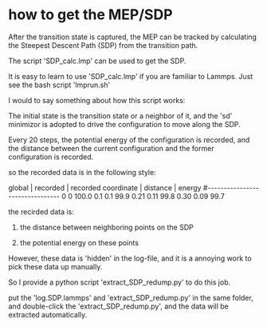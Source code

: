 # how to get the MEP/SDP

After the transition state is captured, the MEP can be tracked by calculating the Steepest Descent Path (SDP) from the transition path.

The script 'SDP_calc.lmp' can be used to get the SDP.

It is easy to learn to use 'SDP_calc.lmp' if you are familiar to Lammps. Just see the bash script 'lmprun.sh'

I would to say something about how this script works:

The initial state is the transition state or a neighbor of it, and the 'sd' minimizor is adopted to drive the configuration to move along the SDP.

Every 20 steps, the potential energy of the configuration is recorded, and the distance between the current configuration and the former configuration is recorded.

so the recorded data is in the following style:


   global   | recorded | recorded
 coordinate | distance | energy
#--------------------------------
     0          0        100.0
     0.1        0.1       99.9
     0.21       0.11      99.8
     0.30       0.09      99.7   

the recirded data is:

1) the distance between neighboring points on the SDP

2) the potential energy on these points

However, these data is 'hidden' in the log-file, and it is a annoying work to pick these data up manually.

So I provide a python script 'extract_SDP_redump.py' to do this job.

put the 'log.SDP.lammps' and 'extract_SDP_redump.py' in the same folder, and double-click the 'extract_SDP_redump.py', and the data will be extracted automatically.

